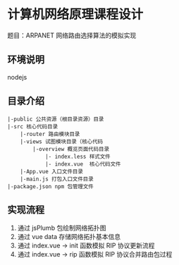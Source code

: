 # 计算机网络原理课程设计

题目：ARPANET 网络路由选择算法的模拟实现

## 环境说明

nodejs

## 目录介绍

```
|-public 公共资源（根目录资源）目录
|-src 核心代码目录
    |-router 路由模块目录
    |-views 试图模块目录（核心代码
        |-overview 概览页面代码目录
            |- index.less 样式文件
            |- index.vue  核心代码文件
    |-App.vue 入口文件目录
    |-main.js 打包入口文件目录
|-package.json npm 包管理文件
```

## 实现流程

1. 通过 jsPlumb 包绘制网络拓扑图
2. 通过 vue data 存储网络拓扑基本信息
3. 通过 index.vue -> init 函数模拟 RIP 协议更新流程
4. 通过 index.vue -> rip 函数模拟 RIP 协议合并路由包过程